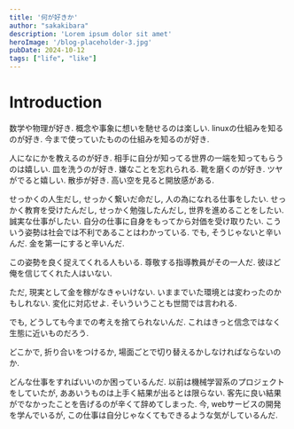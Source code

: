 ```yaml
---
title: '何が好きか'
author: "sakakibara"
description: 'Lorem ipsum dolor sit amet'
heroImage: '/blog-placeholder-3.jpg'
pubDate: 2024-10-12
tags: ["life", "like"]
---
```


# Introduction
数学や物理が好き. 概念や事象に想いを馳せるのは楽しい.
linuxの仕組みを知るのが好き. 
今まで使っていたものの仕組みを知るのが好き.

人になにかを教えるのが好き. 相手に自分が知ってる世界の一端を知ってもらうのは嬉しい.
皿を洗うのが好き. 嫌なことを忘れられる.
靴を磨くのが好き. ツヤがでると嬉しい.
散歩が好き. 高い空を見ると開放感がある.

せっかくの人生だし, せっかく繋いだ命だし, 人の為になれる仕事をしたい. 
せっかく教育を受けたんだし, せっかく勉強したんだし, 世界を進めることをしたい.
誠実な仕事がしたい. 自分の仕事に自身をもってから対価を受け取りたい.
こういう姿勢は社会では不利であることはわかっている.
でも, そうじゃないと辛いんだ.
金を第一にすると辛いんだ.

この姿勢を良く捉えてくれる人もいる.
尊敬する指導教員がその一人だ.
彼ほど俺を信じてくれた人はいない.

ただ, 現実として金を稼がなきゃいけない.
いままでいた環境とは変わったのかもしれない.
変化に対応せよ. そいういうことも世間では言われる.

でも, どうしても今までの考えを捨てられないんだ.
これはきっと信念ではなく生態に近いものだろう.

どこかで, 折り合いをつけるか, 場面ごとで切り替えるかしなければならないのか.

どんな仕事をすればいいのか困っているんだ.
以前は機械学習系のプロジェクトをしていたが, ああいうものは上手く結果が出るとは限らない. 
客先に良い結果がでなかったことを告げるのが辛くて辞めてしまった. 
今, webサービスの開発を学んでいるが, この仕事は自分じゃなくてもできるような気がしているんだ.
